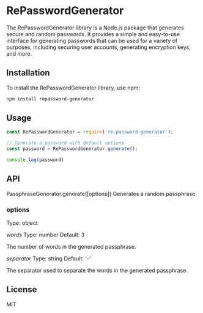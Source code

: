# RePasswordGenerator

The RePasswordGenerator library is a Node.js package that generates secure and random passwords. It provides a simple and easy-to-use interface for generating passwords that can be used for a variety of purposes, including securing user accounts, generating encryption keys, and more.

## Installation

To install the RePasswordGenerator library, use npm:

```sh
npm install repassword-generator
```

## Usage

``` js
const RePasswordGenerator = require('re-password-generator');

// Generate a password with default options
const password = RePasswordGenerator.generate();

console.log(password)

```

## API

PassphraseGenerator.generate([options])
Generates a random passphrase.

### options

Type: object

*words*
Type: number
Default: 3

The number of words in the generated passphrase.

*separator*
Type: string
Default: '-'

The separator used to separate the words in the generated passphrase.

## License

MIT